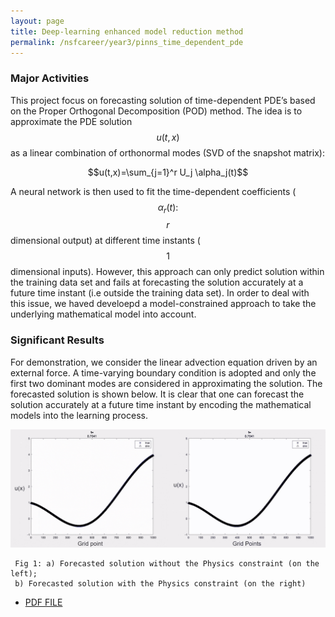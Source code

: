 ```yaml
---
layout: page
title: Deep-learning enhanced model reduction method
permalink: /nsfcareer/year3/pinns_time_dependent_pde
---
```


### Major Activities 

This  project focus on forecasting solution of time-dependent PDE’s based on the Proper Orthogonal Decomposition (POD) method. The idea is to approximate the PDE solution $$u(t,x)$$  as a linear combination of orthonormal modes (SVD of the snapshot matrix):

$$u(t,x)=\sum_{j=1}^r U_j \alpha_j(t)$$

A neural network is then used to fit the time-dependent coefficients ($$\alpha_r(t):$$ $$r$$ dimensional output) at different time instants ($$1$$ dimensional inputs). However, this approach can only predict solution within the training data set and fails at forecasting the solution  accurately at a future time instant (i.e outside the training data set). In order to deal with this issue, we haved develoepd a model-constrained approach to take the underlying mathematical model into account. 

### Significant Results

For demonstration, we consider the linear advection equation driven by an external force. A time-varying boundary condition is adopted and only the first two dominant modes are considered in approximating the solution. The forecasted solution is shown below. It is clear that
one can forecast the solution accurately at a future time instant by encoding the mathematical models into the learning process.

![image](/assets/figures/Krish/PINNS.gif)

     Fig 1: a) Forecasted solution without the Physics constraint (on the left);
     b) Forecasted solution with the Physics constraint (on the right)

- [PDF FILE](/assets/figures/Krish/Jennifer.pdf)
<!-- Some beautiful pictures or videos could go here -->
<!-- [![acoustic-elastic wave equation video](/assets/figures/jon/mangll_animation_frame.png)](/assets/figures/jon/mangll_animation_trimmed.ogv "Mangll video") -->


